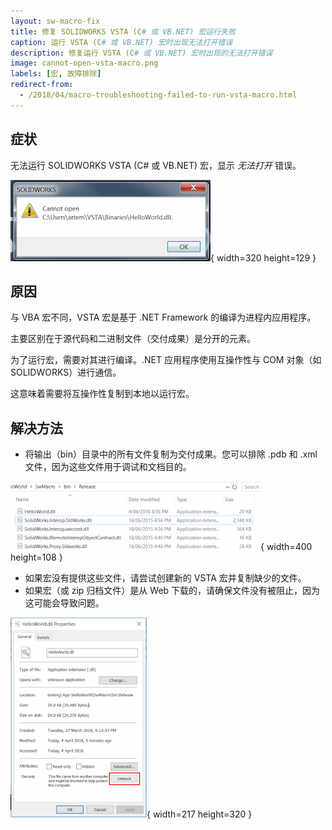 ```yaml
---
layout: sw-macro-fix
title: 修复 SOLIDWORKS VSTA (C# 或 VB.NET) 宏运行失败
caption: 运行 VSTA (C# 或 VB.NET) 宏时出现无法打开错误
description: 修复运行 VSTA (C# 或 VB.NET) 宏时出现的无法打开错误
image: cannot-open-vsta-macro.png
labels: [宏, 故障排除]
redirect-from:
  - /2018/04/macro-troubleshooting-failed-to-run-vsta-macro.html
---
```

## 症状

无法运行 SOLIDWORKS VSTA (C# 或 VB.NET) 宏，显示 *无法打开* 错误。

![运行 VSTA 宏时显示的错误](cannot-open-vsta-macro.png){ width=320 height=129 }

## 原因

与 VBA 宏不同，VSTA 宏是基于 .NET Framework 的编译为进程内应用程序。

主要区别在于源代码和二进制文件（交付成果）是分开的元素。

为了运行宏，需要对其进行编译。.NET 应用程序使用互操作性与 COM 对象（如 SOLIDWORKS）进行通信。

这意味着需要将互操作性复制到本地以运行宏。

## 解决方法

* 将输出（bin）目录中的所有文件复制为交付成果。您可以排除 .pdb 和 .xml 文件，因为这些文件用于调试和文档目的。

![编译的 VSTA 宏的二进制文件列表](vsta-macro-binaries.png){ width=400 height=108 }

* 如果宏没有提供这些文件，请尝试创建新的 VSTA 宏并复制缺少的文件。
* 如果宏（或 zip 归档文件）是从 Web 下载的，请确保文件没有被阻止，因为这可能会导致问题。

![在 Windows 中取消阻止 dll 文件的选项](unblock-dll.png){ width=217 height=320 }